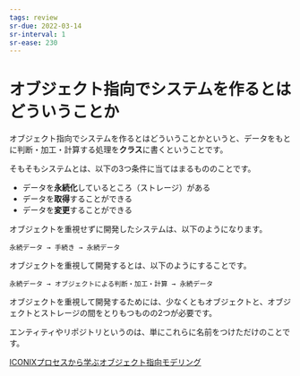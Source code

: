 ```yaml
---
tags: review
sr-due: 2022-03-14
sr-interval: 1
sr-ease: 230
---
```


# オブジェクト指向でシステムを作るとはどういうことか

オブジェクト指向でシステムを作るとはどういうことかというと、データをもとに判断・加工・計算する処理を**クラス**に書くということです。

そもそもシステムとは、以下の3つ条件に当てはまるもののことです。

- データを**永続化**しているところ（ストレージ）がある
- データを**取得**することができる
- データを**変更**することができる

オブジェクトを重視せずに開発したシステムは、以下のようになります。

```text
永続データ → 手続き → 永続データ
```

オブジェクトを重視して開発するとは、以下のようにすることです。

```text
永続データ → オブジェクトによる判断・加工・計算 → 永続データ
```

オブジェクトを重視して開発するためには、少なくともオブジェクトと、オブジェクトとストレージの間をとりもつものの2つが必要です。

エンティティやリポジトリというのは、単にこれらに名前をつけただけのことです。

[ICONIXプロセスから学ぶオブジェクト指向モデリング](ICONIXプロセスから学ぶオブジェクト指向モデリング.md)
